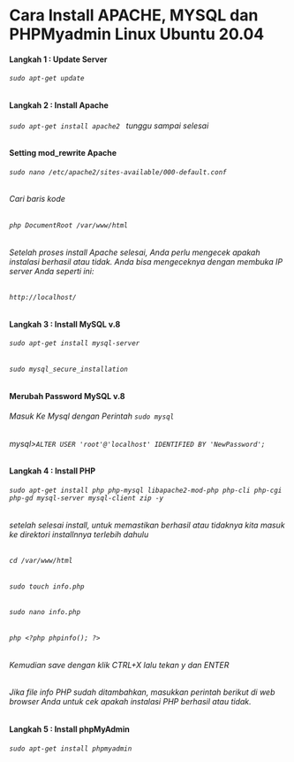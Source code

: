 # Cara Install APACHE, MYSQL dan PHPMyadmin Linux Ubuntu 20.04

#### Langkah 1 : Update Server
###### ```sudo apt-get update```
#### Langkah 2 : Install Apache
###### ```sudo apt-get install apache2 ``` tunggu sampai selesai
#### Setting mod_rewrite Apache
###### ```sudo nano /etc/apache2/sites-available/000-default.conf```
###### Cari baris kode
###### ```php DocumentRoot /var/www/html ```
###### Setelah proses install Apache selesai, Anda perlu mengecek apakah instalasi berhasil atau tidak. Anda bisa mengeceknya dengan membuka IP server Anda seperti ini:
###### ```http://localhost/ ```
#### Langkah 3 : Install MySQL v.8
###### ```sudo apt-get install mysql-server```
###### ```sudo mysql_secure_installation```
#### Merubah Password MySQL v.8
###### Masuk Ke Mysql dengan Perintah ```sudo mysql```
###### mysql>```ALTER USER 'root'@'localhost' IDENTIFIED BY 'NewPassword';```
#### Langkah 4 : Install PHP
###### ``` sudo apt-get install php php-mysql libapache2-mod-php php-cli php-cgi php-gd mysql-server mysql-client zip -y ```
###### setelah selesai install, untuk memastikan berhasil atau tidaknya kita masuk ke direktori installnnya terlebih dahulu
###### ```cd /var/www/html```
###### ```sudo touch info.php```
###### ```sudo nano info.php```
###### ```php <?php phpinfo(); ?>```
###### Kemudian save dengan klik CTRL+X lalu tekan y dan ENTER
###### Jika file info PHP sudah ditambahkan,  masukkan perintah berikut di web browser Anda untuk cek apakah  instalasi PHP berhasil atau tidak.
#### Langkah 5 : Install phpMyAdmin
###### ```sudo apt-get install phpmyadmin```


